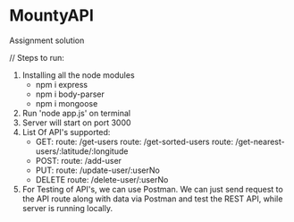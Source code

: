 # MountyAPI

Assignment solution

// Steps to run:

1. Installing all the node modules
   - npm i express
   - npm i body-parser
   - npm i mongoose
2. Run 'node app.js' on terminal
3. Server will start on port 3000
4. List Of API's supported:
   - GET: 
     route: /get-users
     route: /get-sorted-users
     route: /get-nearest-users/:latitude/:longitude
   - POST:
     route: /add-user
   - PUT:
     route: /update-user/:userNo
   - DELETE
     route: /delete-user/:userNo
 5. For Testing of API's, we can use Postman. We can just send request to the API route along with data via Postman and test the REST API, while server is running       locally.
